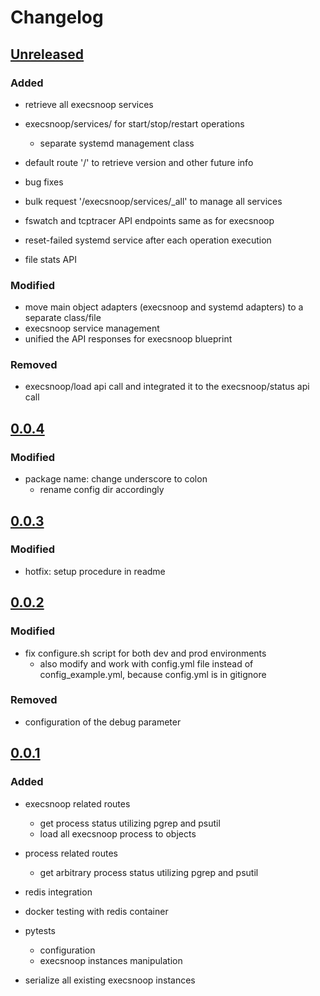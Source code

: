 # Changelog

## [Unreleased]
### Added
- retrieve all execsnoop services
- execsnoop/services/<name> for start/stop/restart operations
    - separate systemd management class

- default route '/' to retrieve version and other future info
- bug fixes
- bulk request '/execsnoop/services/_all' to manage all services
- fswatch and tcptracer API endpoints same as for execsnoop
- reset-failed systemd service after each operation execution
- file stats API

### Modified
- move main object adapters (execsnoop and systemd adapters) to a separate class/file
- execsnoop service management
- unified the API responses for execsnoop blueprint

### Removed
- execsnoop/load api call and integrated it to the execsnoop/status api call

## [0.0.4]
### Modified
- package name: change underscore to colon
  - rename config dir accordingly

## [0.0.3]
### Modified
- hotfix: setup procedure in readme

## [0.0.2]
### Modified
- fix configure.sh script for both dev and prod environments
  - also modify and work with config.yml file instead of config_example.yml, because config.yml is in gitignore

### Removed
- configuration of the debug parameter

## [0.0.1]
### Added
- execsnoop related routes
  - get process status utilizing pgrep and psutil
  - load all execsnoop process to objects

- process related routes
  - get arbitrary process status utilizing pgrep and psutil

- redis integration
- docker testing with redis container
- pytests
  - configuration
  - execsnoop instances manipulation

- serialize all existing execsnoop instances

[Unreleased]: https://github.com/tomas321/sneakctl_server/compare/0.0.4...develop
[0.0.4]: https://github.com/tomas321/sneakctl_server/compare/0.0.3...0.0.4
[0.0.3]: https://github.com/tomas321/sneakctl_server/compare/0.0.2...0.0.3
[0.0.2]: https://github.com/tomas321/sneakctl_server/compare/0.0.1...0.0.2
[0.0.1]: https://github.com/tomas321/sneakctl_server/releases/tag/0.0.1
